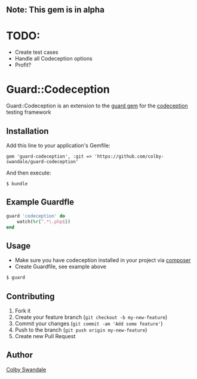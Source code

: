 ## Note: This gem is in alpha 
# TODO:
- Create test cases
- Handle all Codeception options
- Profit?

# Guard::Codeception

Guard::Codeception is an extension to the [guard gem](http://guardgem.org/) for the [codeception](http://codeception.com/) testing framework 

## Installation

Add this line to your application's Gemfile:

    gem 'guard-codeception', :git => 'https://github.com/colby-swandale/guard-codeception'

And then execute:

    $ bundle

## Example Guardfle

```ruby
guard 'codeception' do
	watch(%r{^.*\.php$})
end
```

## Usage
- Make sure you have codeception installed in your project via [composer](http://getcomposer.org/)
- Create Guardfile, see example above

```bash
$ guard
```

## Contributing

1. Fork it
2. Create your feature branch (`git checkout -b my-new-feature`)
3. Commit your changes (`git commit -am 'Add some feature'`)
4. Push to the branch (`git push origin my-new-feature`)
5. Create new Pull Request

## Author

[Colby Swandale](https://github.com/colby-swandale)

